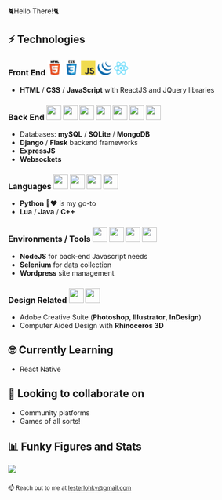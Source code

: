🐈Hello There!🐈

## ⚡ Technologies
### Front End <picture><source media="(prefers-color-scheme: dark)" srcset="https://raw.githubusercontent.com/llkyz/llkyz/main/icons/html5/html5-white-original-wordmark.svg"><img height="30" width="30" src="https://raw.githubusercontent.com/llkyz/llkyz/main/icons/html5/html5-original-wordmark.svg"></picture> <picture><source media="(prefers-color-scheme: dark)" srcset="https://raw.githubusercontent.com/llkyz/llkyz/main/icons/css3/css3-white-original-wordmark.svg"><img height="30" width="30" src="https://raw.githubusercontent.com/llkyz/llkyz/main/icons/css3/css3-original-wordmark.svg"></picture> <picture><source media="(prefers-color-scheme: dark)" srcset="https://raw.githubusercontent.com/llkyz/llkyz/main/icons/javascript/javascript-original.svg"><img height="30" width="30" src="https://raw.githubusercontent.com/llkyz/llkyz/main/icons/javascript/javascript-original.svg"></picture> <picture><source media="(prefers-color-scheme: dark)" srcset="https://raw.githubusercontent.com/llkyz/llkyz/main/icons/jquery/jquery-plain.svg"><img height="30" width="30" src="https://raw.githubusercontent.com/llkyz/llkyz/main/icons/jquery/jquery-plain.svg"></picture> <picture><source media="(prefers-color-scheme: dark)" srcset="https://raw.githubusercontent.com/llkyz/llkyz/main/icons/react/react-original.svg"><img height="30" width="30" src="https://raw.githubusercontent.com/llkyz/llkyz/main/icons/react/react-original.svg"></picture> 
- **HTML** / **CSS** / **JavaScript** with ReactJS and JQuery libraries

### Back End <picture><source media="(prefers-color-scheme: dark)" srcset="https://cdn.jsdelivr.net/gh/llkyz/llkyz/icons/mysql/mysql-plain.svg"><img height="30" width="30" src="https://cdn.jsdelivr.net/gh/llkyz/llkyz/icons/mysql/mysql-plain.svg"></picture> <picture><source media="(prefers-color-scheme: dark)" srcset="https://cdn.jsdelivr.net/gh/llkyz/llkyz/icons/sqlite/sqlite-original.svg"><img height="30" width="30" src="https://cdn.jsdelivr.net/gh/llkyz/llkyz/icons/sqlite/sqlite-original.svg"></picture> <picture><source media="(prefers-color-scheme: dark)" srcset="https://cdn.jsdelivr.net/gh/llkyz/llkyz/icons/django/django-bright-plain.svg"><img height="30" width="30" src="https://cdn.jsdelivr.net/gh/llkyz/llkyz/icons/django/django-plain.svg"></picture> <picture><source media="(prefers-color-scheme: dark)" srcset="https://cdn.jsdelivr.net/gh/llkyz/llkyz/icons/mongodb/mongodb-original.svg"><img height="30" width="30" src="https://cdn.jsdelivr.net/gh/llkyz/llkyz/icons/mongodb/mongodb-original.svg"></picture> <picture><source media="(prefers-color-scheme: dark)" srcset="https://cdn.jsdelivr.net/gh/llkyz/llkyz/icons/express/express-white-original.svg"><img height="30" width="30" src="https://cdn.jsdelivr.net/gh/llkyz/llkyz/icons/express/express-original.svg"></picture> <picture><source media="(prefers-color-scheme: dark)" srcset="https://cdn.jsdelivr.net/gh/llkyz/llkyz/icons/flask/flask-white-original.svg"><img height="30" width="30" src="https://cdn.jsdelivr.net/gh/llkyz/llkyz/icons/flask/flask-original.svg"></picture> <picture><source media="(prefers-color-scheme: dark)" srcset="https://cdn.jsdelivr.net/gh/llkyz/llkyz/icons/websockets/websockets-original.svg"><img height="30" width="30" src="https://cdn.jsdelivr.net/gh/llkyz/llkyz/icons/websockets/websockets-original.svg"></picture>

- Databases: **mySQL** / **SQLite** / **MongoDB**
- **Django** / **Flask** backend frameworks
- **ExpressJS**
- **Websockets**

### Languages <picture><source media="(prefers-color-scheme: dark)" srcset="https://cdn.jsdelivr.net/gh/llkyz/llkyz/icons/python/python-original.svg"><img height="30" width="30" src="https://cdn.jsdelivr.net/gh/llkyz/llkyz/icons/python/python-original.svg"></picture> <picture><source media="(prefers-color-scheme: dark)" srcset="https://cdn.jsdelivr.net/gh/llkyz/llkyz/icons/cplusplus/cplusplus-original.svg"><img height="30" width="30" src="https://cdn.jsdelivr.net/gh/llkyz/llkyz/icons/cplusplus/cplusplus-original.svg"></picture> <picture><source media="(prefers-color-scheme: dark)" srcset="https://cdn.jsdelivr.net/gh/llkyz/llkyz/icons/java/java-original.svg"><img height="30" width="30" src="https://cdn.jsdelivr.net/gh/llkyz/llkyz/icons/java/java-original.svg"></picture> <picture><source media="(prefers-color-scheme: dark)" srcset="https://cdn.jsdelivr.net/gh/llkyz/llkyz/icons/lua/lua-bright-plain-wordmark.svg"><img height="30" width="30" src="https://cdn.jsdelivr.net/gh/llkyz/llkyz/icons/lua/lua-plain-wordmark.svg"></picture> 
- **Python** 🐍❤ is my go-to
- **Lua** / **Java** / **C++**

### Environments / Tools <picture><source media="(prefers-color-scheme: dark)" srcset="https://cdn.jsdelivr.net/gh/llkyz/llkyz/icons/vscode/vscode-original.svg"><img height="30" width="30" src="https://cdn.jsdelivr.net/gh/llkyz/llkyz/icons/vscode/vscode-original.svg"></picture> <picture><source media="(prefers-color-scheme: dark)" srcset="https://cdn.jsdelivr.net/gh/llkyz/llkyz/icons/nodejs/nodejs-plain.svg"><img height="30" width="30" src="https://cdn.jsdelivr.net/gh/llkyz/llkyz/icons/nodejs/nodejs-plain.svg"></picture> <picture><source media="(prefers-color-scheme: dark)" srcset="https://cdn.jsdelivr.net/gh/llkyz/llkyz/icons/selenium/selenium-original.svg"><img height="30" width="30" src="https://cdn.jsdelivr.net/gh/llkyz/llkyz/icons/selenium/selenium-original.svg"></picture> <picture><source media="(prefers-color-scheme: dark)" srcset="https://cdn.jsdelivr.net/gh/llkyz/llkyz/icons/wordpress/wordpress-white-plain.svg"><img height="30" width="30" src="https://cdn.jsdelivr.net/gh/llkyz/llkyz/icons/wordpress/wordpress-plain.svg"></picture>
- **NodeJS** for back-end Javascript needs
- **Selenium** for data collection
- **Wordpress** site management

### Design Related <picture><source media="(prefers-color-scheme: dark)" srcset="https://cdn.jsdelivr.net/gh/llkyz/llkyz/icons/photoshop/photoshop-plain.svg"><img height="30" width="30" src="https://cdn.jsdelivr.net/gh/llkyz/llkyz/icons/photoshop/photoshop-plain.svg"></picture> <picture><source media="(prefers-color-scheme: dark)" srcset="https://cdn.jsdelivr.net/gh/llkyz/llkyz/icons/illustrator/illustrator-plain.svg"><img height="30" width="30" src="https://cdn.jsdelivr.net/gh/llkyz/llkyz/icons/illustrator/illustrator-plain.svg"></picture> 
- Adobe Creative Suite (**Photoshop**, **Illustrator**, **InDesign**)
- Computer Aided Design with **Rhinoceros 3D**

## 🤓 Currently Learning
- React Native

## 👯‍ Looking to collaborate on
- Community platforms
- Games of all sorts!

## 📊 Funky Figures and Stats
<img src="https://github-readme-stats.vercel.app/api/top-langs?username=llkyz&layout=compact"/>


<sub>📫 Reach out to me at lesterlohky@gmail.com</sub>
<!---
llkyz/llkyz is a ✨ special ✨ repository because its `README.md` (this file) appears on your GitHub profile.
You can click the Preview link to take a look at your changes.
--->
